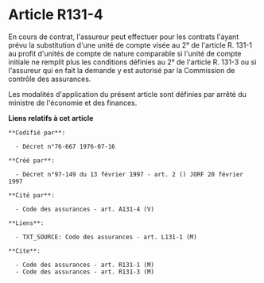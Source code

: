 # Article R131-4

En cours de contrat, l'assureur peut effectuer pour les contrats l'ayant prévu la substitution d'une unité de compte visée au
2° de l'article R. 131-1 au profit d'unités de compte de nature comparable si l'unité de compte initiale ne remplit plus les
conditions définies au 2° de l'article R. 131-3 ou si l'assureur qui en fait la demande y est autorisé par la Commission de
contrôle des assurances.

Les modalités d'application du présent article sont définies par arrêté du ministre de l'économie et des finances.

**Liens relatifs à cet article**

	**Codifié par**:

	  - Décret n°76-667 1976-07-16

	**Créé par**:

	  - Décret n°97-149 du 13 février 1997 - art. 2 () JORF 20 février 1997

	**Cité par**:

	  - Code des assurances - art. A131-4 (V)

	**Liens**:

	  - TXT_SOURCE: Code des assurances - art. L131-1 (M)

	**Cite**:

	  - Code des assurances - art. R131-1 (M)
	  - Code des assurances - art. R131-3 (M)
